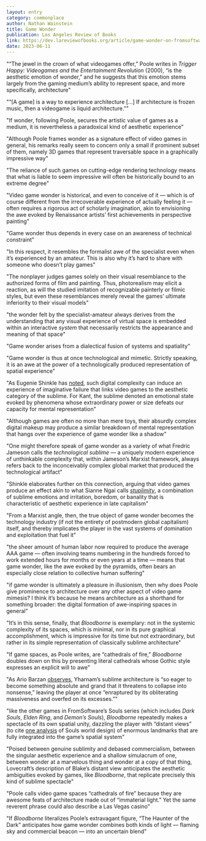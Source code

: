 ```yaml
---
layout: entry
category: commonplace
author: Nathan Wainstein
title: Game Wonder
publication: Los Angeles Review of Books
link: https://dev.lareviewofbooks.org/article/game-wonder-on-fromsoftwares-bloodborne-and-h-p-lovecrafts-the-haunter-of-the-dark/
date: 2023-06-11
---
```


"“The jewel in the crown of what videogames offer,” Poole writes in *Trigger Happy: Videogames and the Entertainment Revolution* (2000), “is the aesthetic emotion of wonder,” and he suggests that this emotion stems largely from the gaming medium’s ability to represent space, and more specifically, architecture"

"“[A game] is a way to experience architecture […] If architecture is frozen music, then a videogame is liquid architecture.”"

"If wonder, following Poole, secures the artistic value of games as a medium, it is nevertheless a paradoxical kind of aesthetic experience"

"Although Poole frames wonder as a signature effect of video games in general, his remarks really seem to concern only a small if prominent subset of them, namely 3D games that represent traversable space in a graphically impressive way"

"The reliance of such games on cutting-edge rendering technology means that what is liable to seem impressive will often be historically bound to an extreme degree"

"Video game wonder is historical, and even to conceive of it — which is of course different from the irrecoverable experience of actually feeling it — often requires a rigorous act of scholarly imagination, akin to envisioning the awe evoked by Renaissance artists’ first achievements in perspective painting"

"Game wonder thus depends in every case on an awareness of technical constraint"

"In this respect, it resembles the formalist awe of the specialist even when it’s experienced by an amateur. This is also why it’s hard to share with someone who doesn’t play games"

"The nonplayer judges games solely on their visual resemblance to the authorized forms of film and painting. Thus, photorealism may elicit a reaction, as will the studied imitation of recognizable painterly or filmic styles, but even these resemblances merely reveal the games’ ultimate inferiority to their visual models"

"the wonder felt by the specialist-amateur always derives from the understanding that any visual experience of virtual space is embedded within an interactive *system* that necessarily restricts the appearance and meaning of that space"

"Game wonder arises from a dialectical fusion of systems and spatiality"

"Game wonder is thus at once technological and mimetic. Strictly speaking, it is an awe at the power of a technologically produced representation of spatial experience"

"As Eugenie Shinkle has [noted](https://www.tate.org.uk/art/research-publications/the-sublime/eugenie-shinkle-video-games-and-the-technological-sublime-r1136830), such digital complexity can induce an experience of imaginative failure that links video games to the aesthetic category of the sublime. For Kant, the sublime denoted an emotional state evoked by phenomena whose extraordinary power or size defeats our capacity for mental representation"

"Although games are often no more than mere toys, their absurdly complex digital makeup may produce a similar breakdown of mental representation that hangs over the experience of game wonder like a shadow"

"One might therefore speak of game wonder as a variety of what Fredric Jameson calls the *technological sublime —* a uniquely modern experience of unthinkable complexity that, within Jameson’s Marxist framework, always refers back to the inconceivably complex global market that produced the technological artifact"

"Shinkle elaborates further on this connection, arguing that video games produce an effect akin to what Sianne Ngai calls [*stuplimity*](https://muse.jhu.edu/article/27722/), a combination of sublime emotions and irritation, boredom, or banality that is characteristic of aesthetic experience in late capitalism"

"From a Marxist angle, then, the true object of game wonder becomes the technology industry (if not the entirety of postmodern global capitalism) itself, and thereby implicates the player in the vast systems of domination and exploitation that fuel it"

"the sheer amount of human labor now required to produce the average AAA game — often involving teams numbering in the hundreds forced to work extended hours for months or even years at a time — means that game wonder, like the awe evoked by the pyramids, often bears an especially close relation to collective human suffering"

"if game wonder is ultimately a pleasure in illusionism, then why does Poole give prominence to architecture over any other aspect of video game mimesis? I think it’s because he means architecture as a shorthand for something broader: the digital formation of awe-inspiring spaces in general"

"It’s in this sense, finally, that *Bloodborne* is exemplary: not in the systemic complexity of its spaces, which is minimal, nor in its pure graphical accomplishment, which is impressive for its time but not extraordinary, but rather in its simple representation of classically sublime architecture"

"If game spaces, as Poole writes, are “cathedrals of fire,” *Bloodborne* doubles down on this by presenting literal cathedrals whose Gothic style expresses an explicit will to awe"

"As Ario Barzan [observes](https://killscreen.com/previously/articles/understanding-sublime-architecture-bloodborne/), Yharnam’s sublime architecture is “so eager to become something absolute and grand that it threatens to collapse into nonsense,” leaving the player at once “enraptured by its obliterating massiveness and overfed on its excesses.”"

"like the other games in FromSoftware’s Souls series (which includes *Dark Souls*, *Elden Ring*, and *Demon’s Souls*), *Bloodborne* repeatedly makes a spectacle of its own spatial unity, dazzling the player with “distant views” (to cite [one analysis](https://illusorywall.tumblr.com/post/132589360859/dark-souls-1-distant-views-explained-part-1) of Souls world design) of enormous landmarks that are fully integrated into the game’s spatial system"

"Poised between genuine sublimity and debased commercialism, between the singular aesthetic experience and a shallow simulacrum of one, between wonder at a marvelous thing and wonder at a copy of that thing, Lovecraft’s description of Blake’s distant view anticipates the aesthetic ambiguities evoked by games, like *Bloodborne*, that replicate precisely this kind of sublime spectacle"

"Poole calls video game spaces “cathedrals of fire” because they are awesome feats of architecture made out of “immaterial light.” Yet the same reverent phrase could also describe a Las Vegas casino"

"If *Bloodborne* literalizes Poole’s extravagant figure, “The Haunter of the Dark” anticipates how game wonder combines both kinds of light — flaming sky and commercial beacon — into an uncertain blend"
